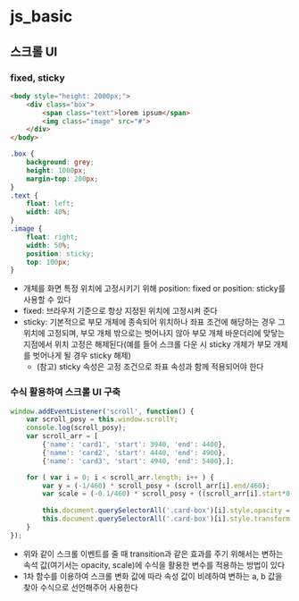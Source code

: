 # js_basic

## 스크롤 UI
### fixed, sticky
```html
<body style="height: 2000px;">
    <div class="box">
        <span class="text">lorem ipsum</span>
        <img class="image" src="#">
    </div>
</body>
```
```css
.box {
    background: grey;
    height: 1000px;
    margin-top: 200px;
}
.text {
    float: left;
    width: 40%;
}
.image {
    float: right;
    width: 50%;
    position: sticky;
    top: 100px;
}
```
- 개체를 화면 특정 위치에 고정시키기 위해 position: fixed or position: sticky를 사용할 수 있다
- fixed: 브라우저 기준으로 항상 지정된 위치에 고정시켜 준다
- sticky: 기본적으로 부모 개체에 종속되어 위치하나 좌표 조건에 해당하는 경우 그 위치에 고정되며, 부모 개체 밖으로는 벗어나지 않아 부모 개체 바운더리에 맞닿는 지점에서 위치 고정은 해제된다(예를 들어 스크롤 다운 시 sticky 개체가 부모 개체를 벗어나게 될 경우 sticky 해제)
    - (참고) sticky 속성은 고정 조건으로 좌표 속성과 함께 적용되어야 한다

### 수식 활용하여 스크롤 UI 구축
```js
window.addEventListener('scroll', function() {
    var scroll_posy = this.window.scrollY;
    console.log(scroll_posy); 
    var scroll_arr = [
        {'name': 'card1', 'start': 3940, 'end': 4400}, 
        {'name': 'card2', 'start': 4440, 'end': 4900},
        {'name': 'card3', 'start': 4940, 'end': 5400},];

    for ( var i = 0; i < scroll_arr.length; i++ ) {
        var y = (-1/460) * scroll_posy + (scroll_arr[i].end/460);
        var scale = (-0.1/460) * scroll_posy + ((scroll_arr[i].start*0.1+460)/460);
        
        this.document.querySelectorAll('.card-box')[i].style.opacity = y;
        this.document.querySelectorAll('.card-box')[i].style.transform = `scale(${scale})`;
    }
});
```
- 위와 같이 스크롤 이벤트를 줄 때 transition과 같은 효과를 주기 위해서는 변하는 속석 값(여기서는 opacity, scale)에 수식을 활용한 변수를 적용하는 방법이 있다
- 1차 함수를 이용하여 스크롤 변화 값에 따라 속성 값이 비례하여 변하는 a, b 값을 찾아 수식으로 선언해주어 사용한다


